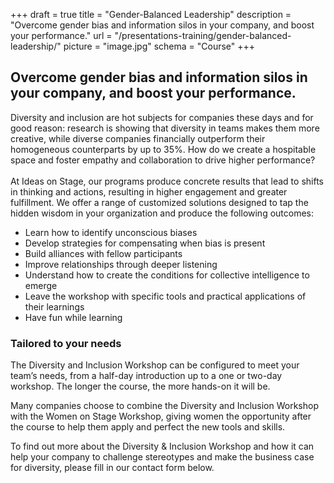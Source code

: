 +++
draft			= true
title			= "Gender-Balanced Leadership"
description 	= "Overcome gender bias and information silos in your company, and boost your performance."
url 				= "/presentations-training/gender-balanced-leadership/"
picture			= "image.jpg"
schema			= "Course"
+++

## Overcome gender bias and information silos in your company, and boost your performance.


Diversity and inclusion are hot subjects for companies these days and for good reason: research is showing that diversity in teams makes them more creative, while diverse companies financially outperform their homogeneous counterparts by up to 35%. How do we create a hospitable space and foster empathy and collaboration to drive higher performance?<br><br>
At Ideas on Stage, our programs produce concrete results that lead to shifts in thinking and actions, resulting in higher engagement and greater fulfillment. We offer a range of customized solutions designed to tap the hidden wisdom in your organization and produce the following outcomes:

* Learn how to identify unconscious biases
* Develop strategies for compensating when bias is present
* Build alliances with fellow participants
* Improve relationships through deeper listening
* Understand how to create the conditions for collective intelligence to emerge
* Leave the workshop with specific tools and practical applications of their learnings
* Have fun while learning

### Tailored to your needs 

The Diversity and Inclusion Workshop can be configured to meet your team’s needs, from a half-day introduction up to a one or two-day workshop. The longer the course, the more hands-on it will be.

Many companies choose to combine the Diversity and Inclusion Workshop with the Women on Stage Workshop, giving women the opportunity after the course to help them apply and perfect the new tools and skills.

To find out more about the Diversity & Inclusion Workshop and how it can help your company to challenge stereotypes and make the business case for diversity, please fill in our contact form below.
